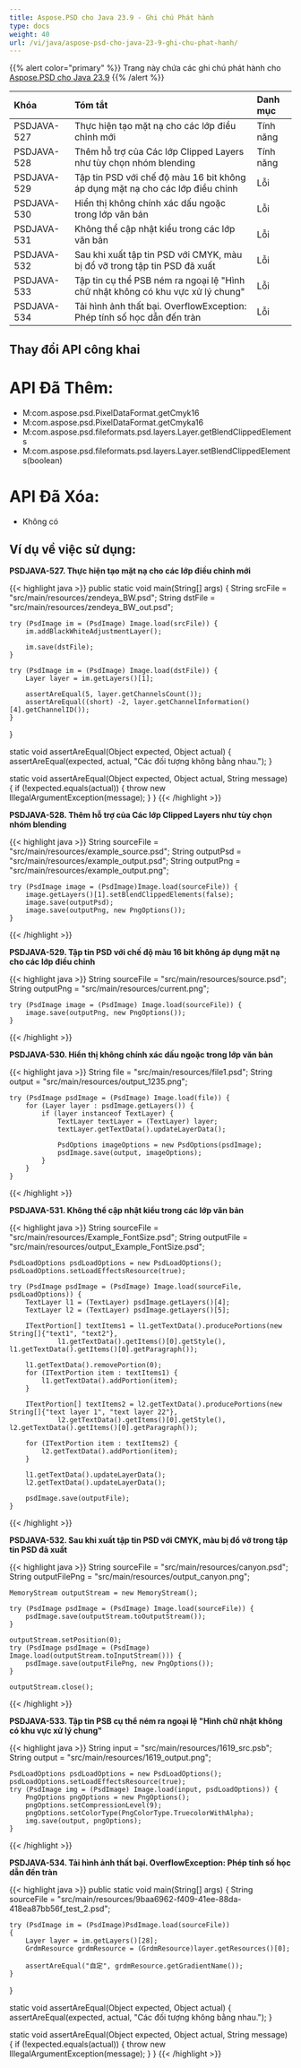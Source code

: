 ```yaml
---
title: Aspose.PSD cho Java 23.9 - Ghi chú Phát hành
type: docs
weight: 40
url: /vi/java/aspose-psd-cho-java-23-9-ghi-chu-phat-hanh/
---
```


{{% alert color="primary" %}} Trang này chứa các ghi chú phát hành cho [Aspose.PSD cho Java 23.9](https://downloads.aspose.com/psd/java/new-releases/aspose.psd-for-java-23.9/) {{% /alert %}}

| **Khóa**     | **Tóm tắt**                                                                                                                                      | **Danh mục** |
|:------------|:-------------------------------------------------------------------------------------------------------------------------------------------------|:-------------|
| PSDJAVA-527 | Thực hiện tạo mặt nạ cho các lớp điều chỉnh mới                                                                          |    Tính năng   |
| PSDJAVA-528 | Thêm hỗ trợ của Các lớp Clipped Layers như tùy chọn nhóm blending                                                                                  |    Tính năng   |
| PSDJAVA-529 | Tập tin PSD với chế độ màu 16 bit không áp dụng mặt nạ cho các lớp điều chỉnh                                                                        |      Lỗi     |
| PSDJAVA-530 | Hiển thị không chính xác dấu ngoặc trong lớp văn bản                                                                                                 |      Lỗi     |
| PSDJAVA-531 | Không thể cập nhật kiểu trong các lớp văn bản                                                                                                        |      Lỗi     |
| PSDJAVA-532 | Sau khi xuất tập tin PSD với CMYK, màu bị đổ vỡ trong tập tin PSD đã xuất                                                                              |      Lỗi     |
| PSDJAVA-533 | Tập tin cụ thể PSB ném ra ngoại lệ "Hình chữ nhật không có khu vực xử lý chung"                                                                       |      Lỗi     |
| PSDJAVA-534 | Tải hình ảnh thất bại. OverflowException: Phép tính số học dẫn đến tràn                                                          |      Lỗi     |

## **Thay đổi API công khai**
# **API Đã Thêm:**

- M:com.aspose.psd.PixelDataFormat.getCmyk16
- M:com.aspose.psd.PixelDataFormat.getCmyka16
- M:com.aspose.psd.fileformats.psd.layers.Layer.getBlendClippedElements
- M:com.aspose.psd.fileformats.psd.layers.Layer.setBlendClippedElements(boolean)

# **API Đã Xóa:**

- Không có

## **Ví dụ về việc sử dụng:**

**PSDJAVA-527. Thực hiện tạo mặt nạ cho các lớp điều chỉnh mới**

{{< highlight java >}}
public static void main(String[] args) {
    String srcFile = "src/main/resources/zendeya_BW.psd";
    String dstFile = "src/main/resources/zendeya_BW_out.psd";

    try (PsdImage im = (PsdImage) Image.load(srcFile)) {
        im.addBlackWhiteAdjustmentLayer();

        im.save(dstFile);
    }

    try (PsdImage im = (PsdImage) Image.load(dstFile)) {
        Layer layer = im.getLayers()[1];

        assertAreEqual(5, layer.getChannelsCount());
        assertAreEqual((short) -2, layer.getChannelInformation()[4].getChannelID());
    }
}

static void assertAreEqual(Object expected, Object actual) {
    assertAreEqual(expected, actual, "Các đối tượng không bằng nhau.");
}

static void assertAreEqual(Object expected, Object actual, String message) {
    if (!expected.equals(actual)) {
        throw new IllegalArgumentException(message);
    }
}
{{< /highlight >}}

**PSDJAVA-528. Thêm hỗ trợ của Các lớp Clipped Layers như tùy chọn nhóm blending**

{{< highlight java >}}
    String sourceFile = "src/main/resources/example_source.psd";
    String outputPsd = "src/main/resources/example_output.psd";
    String outputPng = "src/main/resources/example_output.png";

    try (PsdImage image = (PsdImage)Image.load(sourceFile)) {
        image.getLayers()[1].setBlendClippedElements(false);
        image.save(outputPsd);
        image.save(outputPng, new PngOptions());
    }
{{< /highlight >}}

**PSDJAVA-529. Tập tin PSD với chế độ màu 16 bit không áp dụng mặt nạ cho các lớp điều chỉnh**

{{< highlight java >}}
	String sourceFile = "src/main/resources/source.psd";
    String outputPng = "src/main/resources/current.png";

    try (PsdImage image = (PsdImage) Image.load(sourceFile)) {
        image.save(outputPng, new PngOptions());
    }
{{< /highlight >}}

**PSDJAVA-530. Hiển thị không chính xác dấu ngoặc trong lớp văn bản**

{{< highlight java >}}
    String file = "src/main/resources/file1.psd";
    String output = "src/main/resources/output_1235.png";

    try (PsdImage psdImage = (PsdImage) Image.load(file)) {
        for (Layer layer : psdImage.getLayers()) {
            if (layer instanceof TextLayer) {
                TextLayer textLayer = (TextLayer) layer;
                textLayer.getTextData().updateLayerData();

                PsdOptions imageOptions = new PsdOptions(psdImage);
                psdImage.save(output, imageOptions);
            }
        }
    }
{{< /highlight >}}

**PSDJAVA-531. Không thể cập nhật kiểu trong các lớp văn bản**

{{< highlight java >}}
    String sourceFile = "src/main/resources/Example_FontSize.psd";
    String outputFile = "src/main/resources/output_Example_FontSize.psd";

    PsdLoadOptions psdLoadOptions = new PsdLoadOptions();
    psdLoadOptions.setLoadEffectsResource(true);

    try (PsdImage psdImage = (PsdImage) Image.load(sourceFile, psdLoadOptions)) {
        TextLayer l1 = (TextLayer) psdImage.getLayers()[4];
        TextLayer l2 = (TextLayer) psdImage.getLayers()[5];

        ITextPortion[] textItems1 = l1.getTextData().producePortions(new String[]{"text1", "text2"},
                l1.getTextData().getItems()[0].getStyle(), l1.getTextData().getItems()[0].getParagraph());

        l1.getTextData().removePortion(0);
        for (ITextPortion item : textItems1) {
            l1.getTextData().addPortion(item);
        }

        ITextPortion[] textItems2 = l2.getTextData().producePortions(new String[]{"text layer 1", "text layer 22"},
                l2.getTextData().getItems()[0].getStyle(), l2.getTextData().getItems()[0].getParagraph());

        for (ITextPortion item : textItems2) {
            l2.getTextData().addPortion(item);
        }

        l1.getTextData().updateLayerData();
        l2.getTextData().updateLayerData();

        psdImage.save(outputFile);
    }
{{< /highlight >}}

**PSDJAVA-532. Sau khi xuất tập tin PSD với CMYK, màu bị đổ vỡ trong tập tin PSD đã xuất**

{{< highlight java >}}
    String sourceFile = "src/main/resources/canyon.psd";
    String outputFilePng = "src/main/resources/output_canyon.png";

    MemoryStream outputStream = new MemoryStream();

    try (PsdImage psdImage = (PsdImage) Image.load(sourceFile)) {
        psdImage.save(outputStream.toOutputStream());
    }

    outputStream.setPosition(0);
    try (PsdImage psdImage = (PsdImage) Image.load(outputStream.toInputStream())) {
        psdImage.save(outputFilePng, new PngOptions());
    }

    outputStream.close();
{{< /highlight >}}

**PSDJAVA-533. Tập tin PSB cụ thể ném ra ngoại lệ "Hình chữ nhật không có khu vực xử lý chung"**

{{< highlight java >}}
    String input = "src/main/resources/1619_src.psb";
    String output = "src/main/resources/1619_output.png";

    PsdLoadOptions psdLoadOptions = new PsdLoadOptions();
    psdLoadOptions.setLoadEffectsResource(true);
    try (PsdImage img = (PsdImage) Image.load(input, psdLoadOptions)) {
        PngOptions pngOptions = new PngOptions();
        pngOptions.setCompressionLevel(9);
        pngOptions.setColorType(PngColorType.TruecolorWithAlpha);
        img.save(output, pngOptions);
    }
{{< /highlight >}}

**PSDJAVA-534. Tải hình ảnh thất bại. OverflowException: Phép tính số học dẫn đến tràn**

{{< highlight java >}}
public static void main(String[] args) {
    String sourceFile = "src/main/resources/9baa6962-f409-41ee-88da-418ea87bb56f_test_2.psd";

    try (PsdImage im = (PsdImage)PsdImage.load(sourceFile))
    {
        Layer layer = im.getLayers()[28];
        GrdmResource grdmResource = (GrdmResource)layer.getResources()[0];

        assertAreEqual("自定", grdmResource.getGradientName());
    }

}

static void assertAreEqual(Object expected, Object actual) {
    assertAreEqual(expected, actual, "Các đối tượng không bằng nhau.");
}

static void assertAreEqual(Object expected, Object actual, String message) {
    if (!expected.equals(actual)) {
        throw new IllegalArgumentException(message);
    }
}
{{< /highlight >}}
